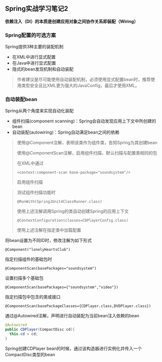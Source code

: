 ## Spring实战学习笔记2

**依赖注入（DI）的本质是创建应用对象之间协作关系即装配（Wiring）**

### Spring配置的可选方案

Spring提供3种主要的装配机制

* 在XML中进行显式配置
* 在Java中进行显式配置
* 隐式的bean发现机制和自动装配

> 作者建议是尽可能使用自动装配机制，必须使用显式配置bean时，推荐使用类型安全且比XML更为强大的JavaConfig，最后才使用XML。

### 自动装配bean

Spring从两个角度来实现自动化装配

* 组件扫描(component scanning)：Spring会自动发现应用上下文中所创建的bean
* 自动装配(autowiring)：Spring自动满足bean之间的依赖

> 使用@Component注解，表明该类作为组件类，告知Spring为其创建bean
>
> 使用@ComponentScan注解，启用组件扫描，默认扫描与配置类相同的包
>
> 在XML中通过
>
> ```
> <context:component-scan base-package="soundsystem"/>
> ```
>
> 启用组件扫描

>测试组件扫描功能时
>
>```
>@RunWith(SpringJUnit4ClassRunner.class)
>```
>
>使用上述注解调用Spring的类自动创建Spring的应用上下文
>
>```
>@ContextConfiguration(classes=CDPlayerConfig.class)
>```
>
>使用上述注解在指定类中加载配置

将bean设置为不同ID时，修改注解为如下形式

```
@Component("lonelyHeartsClub")
```

指定扫描组件的基础包时

```
@ComponentScan(basePackages="soundsystem")
```

设置扫描多个基础包

```
@ComponentScan(basePackages={"soundsystem","video"})
```

指定扫描包中包含的类或接口

```
@ComponentScan(basePackageClasses={CDPlayer.class,DVDPlayer.class})
```

通过@Autowired注解，声明进行自动装配为当前bean注入依赖的bean

```java
@Autowired
public CDPlayer(CompactDisc cd){
  this.cd = cd;
}
```

Spring创建CDPlayer bean的时候，通过该构造器进行实例化并传入一个CompactDisc类型的bean